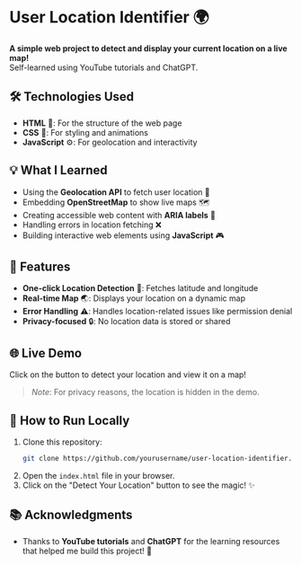 # User Location Identifier 🌍

**A simple web project to detect and display your current location on a live map!**  
Self-learned using YouTube tutorials and ChatGPT.

## 🛠️ Technologies Used
- **HTML** 📄: For the structure of the web page
- **CSS** 🎨: For styling and animations
- **JavaScript** ⚙️: For geolocation and interactivity

## 💡 What I Learned
- Using the **Geolocation API** to fetch user location 📍
- Embedding **OpenStreetMap** to show live maps 🗺️
- Creating accessible web content with **ARIA labels** 🔑
- Handling errors in location fetching ❌
- Building interactive web elements using **JavaScript** 🎮

## 📸 Features
- **One-click Location Detection** 🔘: Fetches latitude and longitude
- **Real-time Map** 🌏: Displays your location on a dynamic map
- **Error Handling** ⚠️: Handles location-related issues like permission denial
- **Privacy-focused** 🔒: No location data is stored or shared

## 🌐 Live Demo
Click on the button to detect your location and view it on a map!

> *Note*: For privacy reasons, the location is hidden in the demo.

## 📑 How to Run Locally
1. Clone this repository:
    ```bash
    git clone https://github.com/yourusername/user-location-identifier.git
    ```
2. Open the `index.html` file in your browser.
3. Click on the "Detect Your Location" button to see the magic! ✨

## 📚 Acknowledgments
- Thanks to **YouTube tutorials** and **ChatGPT** for the learning resources that helped me build this project! 🙌
